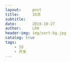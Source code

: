 ```yaml
---
layout:     post
title:      IO流
subtitle:   
date:       2018-10-27
author:     LRH
header-img: img/sort-bg.jpg
catalog: true
tags:
    - IO
    - 开发
---
```

